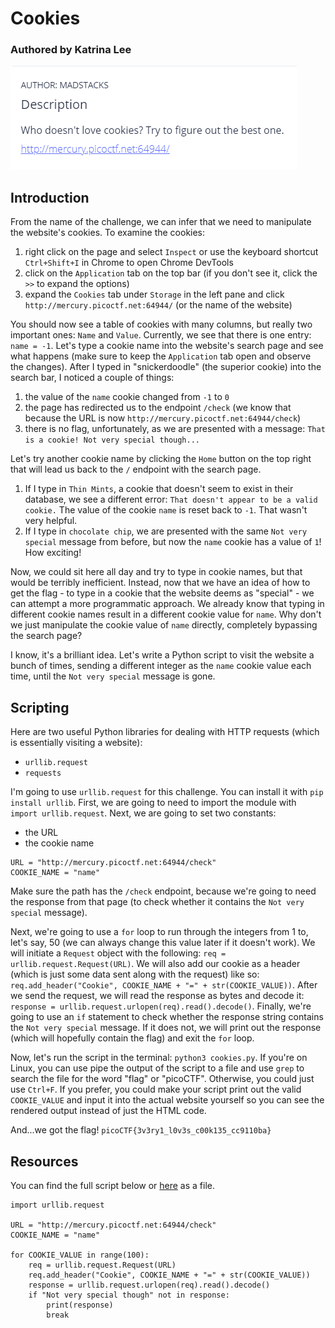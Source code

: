 # Cookies
### Authored by Katrina Lee

![image](challenge.PNG)

## Introduction

From the name of the challenge, we can infer that we need to manipulate the website's cookies. To examine the cookies:
1. right click on the page and select `Inspect` or use the keyboard shortcut `Ctrl+Shift+I` in Chrome to open Chrome DevTools
2. click on the `Application` tab on the top bar (if you don't see it, click the `>>` to expand the options)
3. expand the `Cookies` tab under `Storage` in the left pane and click `http://mercury.picoctf.net:64944/` (or the name of the website)

You should now see a table of cookies with many columns, but really two important ones: `Name` and `Value`. Currently, we see that there is one entry: `name = -1`. Let's type a cookie name into the website's search page and see what happens (make sure to keep the `Application` tab open and observe the changes). After I typed in "snickerdoodle" (the superior cookie) into the search bar, I noticed a couple of things:
1. the value of the `name` cookie changed from `-1` to `0`
2. the page has redirected us to the endpoint `/check` (we know that because the URL is now `http://mercury.picoctf.net:64944/check`)
3. there is no flag, unfortunately, as we are presented with a message: `That is a cookie! Not very special though...`

Let's try another cookie name by clicking the `Home` button on the top right that will lead us back to the `/` endpoint with the search page.
1. If I type in `Thin Mints`, a cookie that doesn't seem to exist in their database, we see a different error: `That doesn't appear to be a valid cookie.` The value of the cookie `name` is reset back to `-1`. That wasn't very helpful.
2. If I type in `chocolate chip`, we are presented with the same `Not very special` message from before, but now the `name` cookie has a value of `1`! How exciting!

Now, we could sit here all day and try to type in cookie names, but that would be terribly inefficient. Instead, now that we have an idea of how to get the flag - to type in a cookie that the website deems as "special" - we can attempt a more programmatic approach. We already know that typing in different cookie names result in a different cookie value for `name`. Why don't we just manipulate the cookie value of `name` directly, completely bypassing the search page?

I know, it's a brilliant idea. Let's write a Python script to visit the website a bunch of times, sending a different integer as the `name` cookie value each time, until the `Not very special` message is gone.

## Scripting

Here are two useful Python libraries for dealing with HTTP requests (which is essentially visiting a website):
* `urllib.request`
* `requests`

I'm going to use `urllib.request` for this challenge. You can install it with `pip install urllib`. First, we are going to need to import the module with `import urllib.request`. Next, we are going to set two constants:
* the URL
* the cookie name  

```
URL = "http://mercury.picoctf.net:64944/check"
COOKIE_NAME = "name"
```
Make sure the path has the `/check` endpoint, because we're going to need the response from that page (to check whether it contains the `Not very special` message).

Next, we're going to use a `for` loop to run through the integers from 1 to, let's say, 50 (we can always change this value later if it doesn't work). We will initiate a `Request` object with the following: `req = urllib.request.Request(URL)`. We will also add our cookie as a header (which is just some data sent along with the request) like so: `req.add_header("Cookie", COOKIE_NAME + "=" + str(COOKIE_VALUE))`. After we send the request, we will read the response as bytes and decode it: `response = urllib.request.urlopen(req).read().decode()`. Finally, we're going to use an `if` statement to check whether the response string contains the `Not very special` message. If it does not, we will print out the response (which will hopefully contain the flag) and exit the `for` loop.

Now, let's run the script in the terminal: `python3 cookies.py`. If you're on Linux, you can use pipe the output of the script to a file and use `grep` to search the file for the word "flag" or "picoCTF". Otherwise, you could just use `Ctrl+F`. If you prefer, you could make your script print out the valid `COOKIE_VALUE` and input it into the actual website yourself so you can see the rendered output instead of just the HTML code.

And...we got the flag! `picoCTF{3v3ry1_l0v3s_c00k135_cc9110ba}`

## Resources

You can find the full script below or [here](cookies.py) as a file.

```
import urllib.request

URL = "http://mercury.picoctf.net:64944/check"
COOKIE_NAME = "name"

for COOKIE_VALUE in range(100):
	req = urllib.request.Request(URL)
	req.add_header("Cookie", COOKIE_NAME + "=" + str(COOKIE_VALUE))
	response = urllib.request.urlopen(req).read().decode()
	if "Not very special though" not in response:
		print(response)
		break
```

